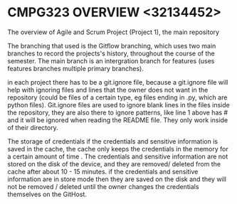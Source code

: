 # CMPG323 OVERVIEW <32134452>
The overview of Agile and Scrum Project (Project 1), the main repository

The branching that used is the Gitflow branching, which uses two main branches to record the projects's history, throughout the course of the semester. The main branch is an intergration branch for features (uses features branches multiple primary branches).

in each project there has to be a git.ignore file, because a git.ignore file will help with ignoring files and lines that the owner does not want in the repository (could be files of a certain type, eg files ending in .py, which are python files). Git.ignore files are used to ignore blank lines in the files inside the repository, they are also there to ignore patterns, like line 1 above has # and it will be ignored when reading the README file. They only work inside of their directory.  

The storage of credentials 
if the credentials and sensitive information is saved in the cache, the cache only keeps the credentials in the memory for a certain amount of time . The credentials and sensitive information are not stored on the disk of the device, and they are removed/ deleted from the cache after about 10 - 15 minutes.
if the credentials and sensitive information are in store mode then they are saved on the disk and they will not be removed / deleted until the owner changes the credentials themselves on the GitHost.
